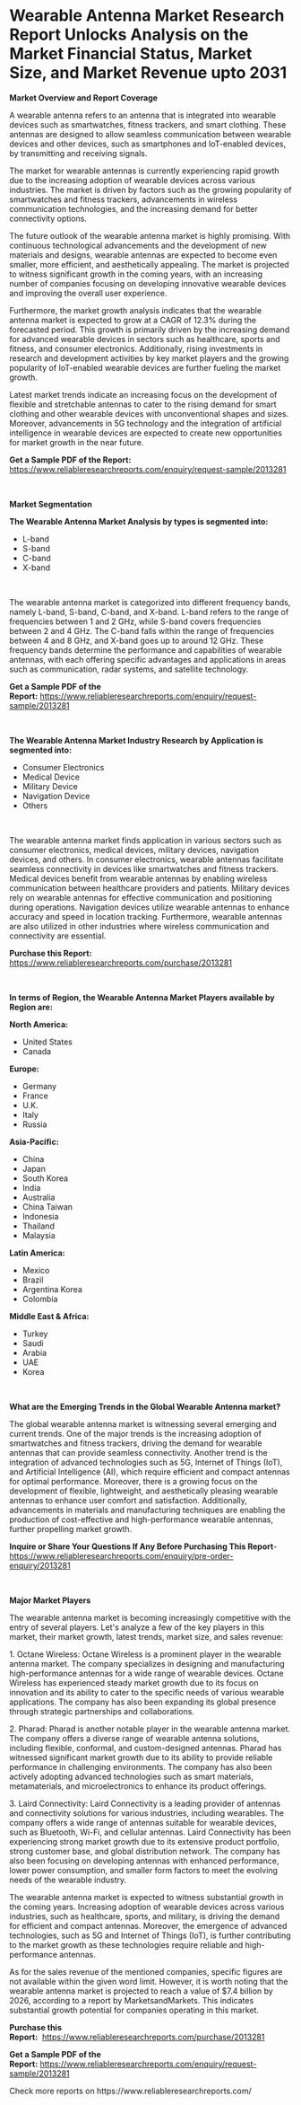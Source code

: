 <p><h1>Wearable Antenna Market Research Report Unlocks Analysis on the Market Financial Status, Market Size, and Market Revenue upto 2031</h1></p><p><strong>Market Overview and Report Coverage</strong></p>
<p><p>A wearable antenna refers to an antenna that is integrated into wearable devices such as smartwatches, fitness trackers, and smart clothing. These antennas are designed to allow seamless communication between wearable devices and other devices, such as smartphones and IoT-enabled devices, by transmitting and receiving signals.</p><p>The market for wearable antennas is currently experiencing rapid growth due to the increasing adoption of wearable devices across various industries. The market is driven by factors such as the growing popularity of smartwatches and fitness trackers, advancements in wireless communication technologies, and the increasing demand for better connectivity options.</p><p>The future outlook of the wearable antenna market is highly promising. With continuous technological advancements and the development of new materials and designs, wearable antennas are expected to become even smaller, more efficient, and aesthetically appealing. The market is projected to witness significant growth in the coming years, with an increasing number of companies focusing on developing innovative wearable devices and improving the overall user experience.</p><p>Furthermore, the market growth analysis indicates that the wearable antenna market is expected to grow at a CAGR of 12.3% during the forecasted period. This growth is primarily driven by the increasing demand for advanced wearable devices in sectors such as healthcare, sports and fitness, and consumer electronics. Additionally, rising investments in research and development activities by key market players and the growing popularity of IoT-enabled wearable devices are further fueling the market growth.</p><p>Latest market trends indicate an increasing focus on the development of flexible and stretchable antennas to cater to the rising demand for smart clothing and other wearable devices with unconventional shapes and sizes. Moreover, advancements in 5G technology and the integration of artificial intelligence in wearable devices are expected to create new opportunities for market growth in the near future.</p></p>
<p><strong>Get a Sample PDF of the Report:</strong> <a href="https://www.reliableresearchreports.com/enquiry/request-sample/2013281">https://www.reliableresearchreports.com/enquiry/request-sample/2013281</a></p>
<p>&nbsp;</p>
<p><strong>Market Segmentation</strong></p>
<p><strong>The Wearable Antenna Market Analysis by types is segmented into:</strong></p>
<p><ul><li>L-band</li><li>S-band</li><li>C-band</li><li>X-band</li></ul></p>
<p>&nbsp;</p>
<p><p>The wearable antenna market is categorized into different frequency bands, namely L-band, S-band, C-band, and X-band. L-band refers to the range of frequencies between 1 and 2 GHz, while S-band covers frequencies between 2 and 4 GHz. The C-band falls within the range of frequencies between 4 and 8 GHz, and X-band goes up to around 12 GHz. These frequency bands determine the performance and capabilities of wearable antennas, with each offering specific advantages and applications in areas such as communication, radar systems, and satellite technology.</p></p>
<p><strong>Get a Sample PDF of the Report:</strong>&nbsp;<a href="https://www.reliableresearchreports.com/enquiry/request-sample/2013281">https://www.reliableresearchreports.com/enquiry/request-sample/2013281</a></p>
<p>&nbsp;</p>
<p><strong>The Wearable Antenna Market Industry Research by Application is segmented into:</strong></p>
<p><ul><li>Consumer Electronics</li><li>Medical Device</li><li>Military Device</li><li>Navigation Device</li><li>Others</li></ul></p>
<p>&nbsp;</p>
<p><p>The wearable antenna market finds application in various sectors such as consumer electronics, medical devices, military devices, navigation devices, and others. In consumer electronics, wearable antennas facilitate seamless connectivity in devices like smartwatches and fitness trackers. Medical devices benefit from wearable antennas by enabling wireless communication between healthcare providers and patients. Military devices rely on wearable antennas for effective communication and positioning during operations. Navigation devices utilize wearable antennas to enhance accuracy and speed in location tracking. Furthermore, wearable antennas are also utilized in other industries where wireless communication and connectivity are essential.</p></p>
<p><strong>Purchase this Report:</strong>&nbsp; <a href="https://www.reliableresearchreports.com/purchase/2013281">https://www.reliableresearchreports.com/purchase/2013281</a></p>
<p>&nbsp;</p>
<p><strong>In terms of Region, the Wearable Antenna Market Players available by Region are:</strong></p>
<p>
    <p> <strong> North America: </strong>
        <ul>
            <li>United States</li>
            <li>Canada</li>
        </ul>
        </p> 
    <p> <strong> Europe: </strong>
        <ul>
            <li>Germany</li>
            <li>France</li>
            <li>U.K.</li>
            <li>Italy</li>
            <li>Russia</li>
        </ul>
        </p> 
    <p> <strong> Asia-Pacific: </strong>
        <ul>
            <li>China</li>
            <li>Japan</li>
            <li>South Korea</li>
            <li>India</li>
            <li>Australia</li>
            <li>China Taiwan</li>
            <li>Indonesia</li>
            <li>Thailand</li>
            <li>Malaysia</li>
        </ul>
        </p> 
    <p> <strong> Latin America: </strong>
        <ul>
            <li>Mexico</li>
            <li>Brazil</li>
            <li>Argentina Korea</li>
            <li>Colombia</li>
        </ul>
        </p> 
    <p> <strong> Middle East & Africa: </strong>
        <ul>
            <li>Turkey</li>
            <li>Saudi</li>
            <li>Arabia</li>
            <li>UAE</li>
            <li>Korea</li>
        </ul>
    </p>
    </p>
<p>&nbsp;</p>
<p><strong>What are the Emerging Trends in the Global Wearable Antenna market?</strong></p>
<p><p>The global wearable antenna market is witnessing several emerging and current trends. One of the major trends is the increasing adoption of smartwatches and fitness trackers, driving the demand for wearable antennas that can provide seamless connectivity. Another trend is the integration of advanced technologies such as 5G, Internet of Things (IoT), and Artificial Intelligence (AI), which require efficient and compact antennas for optimal performance. Moreover, there is a growing focus on the development of flexible, lightweight, and aesthetically pleasing wearable antennas to enhance user comfort and satisfaction. Additionally, advancements in materials and manufacturing techniques are enabling the production of cost-effective and high-performance wearable antennas, further propelling market growth.</p></p>
<p><strong>Inquire or Share Your Questions If Any Before Purchasing This Report</strong>- <a href="https://www.reliableresearchreports.com/enquiry/pre-order-enquiry/2013281">https://www.reliableresearchreports.com/enquiry/pre-order-enquiry/2013281</a></p>
<p>&nbsp;</p>
<p><strong>Major Market Players</strong></p>
<p><p>The wearable antenna market is becoming increasingly competitive with the entry of several players. Let's analyze a few of the key players in this market, their market growth, latest trends, market size, and sales revenue:</p><p>1. Octane Wireless: Octane Wireless is a prominent player in the wearable antenna market. The company specializes in designing and manufacturing high-performance antennas for a wide range of wearable devices. Octane Wireless has experienced steady market growth due to its focus on innovation and its ability to cater to the specific needs of various wearable applications. The company has also been expanding its global presence through strategic partnerships and collaborations.</p><p>2. Pharad: Pharad is another notable player in the wearable antenna market. The company offers a diverse range of wearable antenna solutions, including flexible, conformal, and custom-designed antennas. Pharad has witnessed significant market growth due to its ability to provide reliable performance in challenging environments. The company has also been actively adopting advanced technologies such as smart materials, metamaterials, and microelectronics to enhance its product offerings.</p><p>3. Laird Connectivity: Laird Connectivity is a leading provider of antennas and connectivity solutions for various industries, including wearables. The company offers a wide range of antennas suitable for wearable devices, such as Bluetooth, Wi-Fi, and cellular antennas. Laird Connectivity has been experiencing strong market growth due to its extensive product portfolio, strong customer base, and global distribution network. The company has also been focusing on developing antennas with enhanced performance, lower power consumption, and smaller form factors to meet the evolving needs of the wearable industry.</p><p>The wearable antenna market is expected to witness substantial growth in the coming years. Increasing adoption of wearable devices across various industries, such as healthcare, sports, and military, is driving the demand for efficient and compact antennas. Moreover, the emergence of advanced technologies, such as 5G and Internet of Things (IoT), is further contributing to the market growth as these technologies require reliable and high-performance antennas.</p><p>As for the sales revenue of the mentioned companies, specific figures are not available within the given word limit. However, it is worth noting that the wearable antenna market is projected to reach a value of $7.4 billion by 2026, according to a report by MarketsandMarkets. This indicates substantial growth potential for companies operating in this market.</p></p>
<p><strong>Purchase this Report:</strong>&nbsp;&nbsp;<a href="https://www.reliableresearchreports.com/purchase/2013281">https://www.reliableresearchreports.com/purchase/2013281</a></p>
<p></p>
<p><strong>Get a Sample PDF of the Report:</strong>&nbsp;<a href="https://www.reliableresearchreports.com/enquiry/request-sample/2013281">https://www.reliableresearchreports.com/enquiry/request-sample/2013281</a></p>
<p>Check more reports on https://www.reliableresearchreports.com/</p>